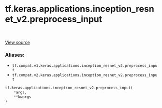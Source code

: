 <div itemscope itemtype="http://developers.google.com/ReferenceObject">
<meta itemprop="name" content="tf.keras.applications.inception_resnet_v2.preprocess_input" />
<meta itemprop="path" content="Stable" />
</div>

# tf.keras.applications.inception_resnet_v2.preprocess_input

<!-- Insert buttons -->

<table class="tfo-notebook-buttons tfo-api" align="left">
</table>

<a target="_blank" href="/code/stable/tensorflow/python/keras/applications/__init__.py">View source</a>



<!-- Start diff -->


### Aliases:

* `tf.compat.v1.keras.applications.inception_resnet_v2.preprocess_input`
* `tf.compat.v2.keras.applications.inception_resnet_v2.preprocess_input`


``` python
tf.keras.applications.inception_resnet_v2.preprocess_input(
    *args,
    **kwargs
)
```



<!-- Placeholder for "Used in" -->
